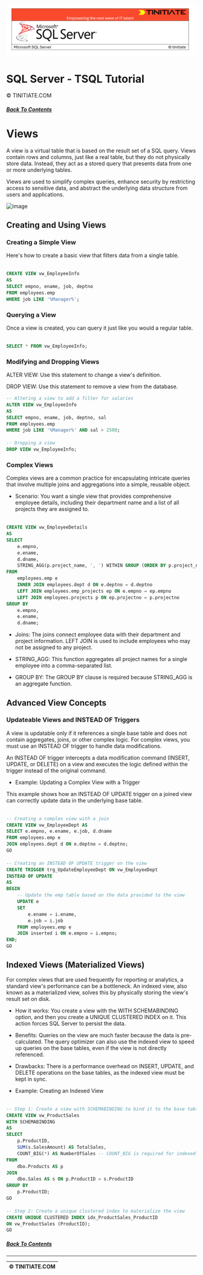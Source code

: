 ![SQL Server Tinitiate Image](../sqlserver-sql/sqlserver.png)

# SQL Server - TSQL Tutorial
&copy; TINITIATE.COM

##### [Back To Contents](./README.md)

# Views
A view is a virtual table that is based on the result set of a SQL query. Views contain rows and columns, just like a real table, but they do not physically store data. Instead, they act as a stored query that presents data from one or more underlying tables.

Views are used to simplify complex queries, enhance security by restricting access to sensitive data, and abstract the underlying data structure from users and applications.

<img width="570" height="92" alt="image" src="https://github.com/user-attachments/assets/ec73f67c-26aa-41c5-8f68-ad9e62fc5c0b" />

## Creating and Using Views
### Creating a Simple View
Here's how to create a basic view that filters data from a single table.

```sql

CREATE VIEW vw_EmployeeInfo
AS
SELECT empno, ename, job, deptno
FROM employees.emp
WHERE job LIKE '%Manager%';
```

### Querying a View
Once a view is created, you can query it just like you would a regular table.

```sql

SELECT * FROM vw_EmployeeInfo;
```

### Modifying and Dropping Views
 
ALTER VIEW: Use this statement to change a view's definition.

DROP VIEW: Use this statement to remove a view from the database.
 

```sql
-- Altering a view to add a filter for salaries
ALTER VIEW vw_EmployeeInfo
AS
SELECT empno, ename, job, deptno, sal
FROM employees.emp
WHERE job LIKE '%Manager%' AND sal > 2500;

-- Dropping a view
DROP VIEW vw_EmployeeInfo;
```

### Complex Views
Complex views are a common practice for encapsulating intricate queries that involve multiple joins and aggregations into a simple, reusable object.

* Scenario: You want a single view that provides comprehensive employee details, including their department name and a list of all projects they are assigned to.

```sql

CREATE VIEW vw_EmployeeDetails
AS
SELECT 
    e.empno,
    e.ename,
    d.dname,
    STRING_AGG(p.project_name, ', ') WITHIN GROUP (ORDER BY p.project_name) AS Projects
FROM 
    employees.emp e
    INNER JOIN employees.dept d ON e.deptno = d.deptno
    LEFT JOIN employees.emp_projects ep ON e.empno = ep.empno
    LEFT JOIN employees.projects p ON ep.projectno = p.projectno
GROUP BY 
    e.empno,
    e.ename,
    d.dname;
```

* Joins: The joins connect employee data with their department and project information. LEFT JOIN is used to include employees who may not be assigned to any project.

* STRING_AGG: This function aggregates all project names for a single employee into a comma-separated list.

* GROUP BY: The GROUP BY clause is required because STRING_AGG is an aggregate function.

## Advanced View Concepts

### Updateable Views and INSTEAD OF Triggers

A view is updatable only if it references a single base table and does not contain aggregates, joins, or other complex logic. For complex views, you must use an INSTEAD OF trigger to handle data modifications.

An INSTEAD OF trigger intercepts a data modification command (INSERT, UPDATE, or DELETE) on a view and executes the logic defined within the trigger instead of the original command.

* Example: Updating a Complex View with a Trigger

This example shows how an INSTEAD OF UPDATE trigger on a joined view can correctly update data in the underlying base table.

```sql

-- Creating a complex view with a join
CREATE VIEW vw_EmployeeDept AS
SELECT e.empno, e.ename, e.job, d.dname
FROM employees.emp e
JOIN employees.dept d ON e.deptno = d.deptno;
GO

-- Creating an INSTEAD OF UPDATE trigger on the view
CREATE TRIGGER trg_UpdateEmployeeDept ON vw_EmployeeDept
INSTEAD OF UPDATE
AS
BEGIN
    -- Update the emp table based on the data provided to the view
    UPDATE e
    SET 
        e.ename = i.ename,
        e.job = i.job
    FROM employees.emp e
    JOIN inserted i ON e.empno = i.empno;
END;
GO
```

## Indexed Views (Materialized Views)
For complex views that are used frequently for reporting or analytics, a standard view's performance can be a bottleneck. An indexed view, also known as a materialized view, solves this by physically storing the view's result set on disk.

* How it works: You create a view with the WITH SCHEMABINDING option, and then you create a UNIQUE CLUSTERED INDEX on it. This action forces SQL Server to persist the data.

* Benefits: Queries on the view are much faster because the data is pre-calculated. The query optimizer can also use the indexed view to speed up queries on the base tables, even if the view is not directly referenced.

* Drawbacks: There is a performance overhead on INSERT, UPDATE, and DELETE operations on the base tables, as the indexed view must be kept in sync.

* Example: Creating an Indexed View

```sql

-- Step 1: Create a view with SCHEMABINDING to bind it to the base tables
CREATE VIEW vw_ProductSales
WITH SCHEMABINDING
AS
SELECT 
    p.ProductID,
    SUM(s.SalesAmount) AS TotalSales,
    COUNT_BIG(*) AS NumberOfSales -- COUNT_BIG is required for indexed views
FROM 
    dbo.Products AS p
JOIN 
    dbo.Sales AS s ON p.ProductID = s.ProductID
GROUP BY 
    p.ProductID;
GO

-- Step 2: Create a unique clustered index to materialize the view
CREATE UNIQUE CLUSTERED INDEX idx_ProductSales_ProductID
ON vw_ProductSales (ProductID);
GO
```
 

##### [Back To Contents](./README.md)
***
| &copy; TINITIATE.COM |
|----------------------|

